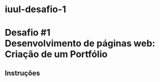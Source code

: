 # iuul-desafio-1
<h1>Desafio #1  <br>
  Desenvolvimento de páginas web: Criação de um  Portfólio
</h1>

<h2>Instruções</h2>
<ul>
</ul>
